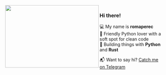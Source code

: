 <img align="left" src="https://raw.githubusercontent.com/orhun/orhun/refs/heads/master/assets/ratatui-spin-dark.gif#gh-dark-mode-only" width="300" height="200">

### Hi there!

💻 My name is **romaperec**  
🖤 Friendly Python lover with a soft spot for clean code   
🔌 Building things with **Python** and **Rust**

📬 Want to say hi? [Catch me on Telegram](https://t.me/romaperec )   

